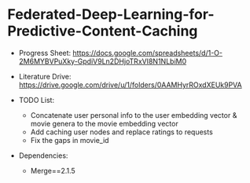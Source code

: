 # Federated-Deep-Learning-for-Predictive-Content-Caching

*   Progress Sheet: https://docs.google.com/spreadsheets/d/1-O-2M6MYBVPuXky-GpdiV9Ln2DHjoTRxVI8N1NLbiM0
*   Literature Drive: https://drive.google.com/drive/u/1/folders/0AAMHyrROxdXEUk9PVA
*   TODO List:
    *   Concatenate user personal info to the user embedding vector & movie genera to the movie embedding vector
    *   Add caching user nodes and replace ratings to requests
    *   Fix the gaps in movie_id
    
*   Dependencies:
    *   Merge==2.1.5